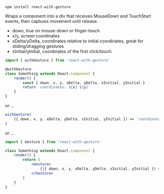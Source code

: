     npm install react-with-gesture
    
Wraps a component into a div that receives MouseDown and TouchStart events, then captures movement until release.

* down, true on mouse-down or finger-touch
* x/y, screen coordinates
* xDelta/yDelta, coordinates relative to initial coordinates, great for sliding/dragging gestures
* xInitial/yInitial, coordinates of the first click/touch

```jsx
import { withGesture } from 'react-with-gesture'

@withGesture
class Something extends React.Component {
    render() {
        const { down, x, y, xDelta, yDelta, xInitial, yInitial }
        return `coordinates: ${x} ${y}`
    }
}
```

or ...

```jsx
withGesture(
    ({ down, x, y, xDelta, yDelta, xInitial, yInitial }) => `coordinates: ${x} ${y}`
)
```

or ...


```jsx
import { Gesture } from 'react-with-gesture'

class Something extends React.Component {
    render() {
        return (
            <Gesture>
                {({ down, x, y, xDelta, yDelta, xInitial, yInitial }) => `coordinates: ${x} ${y}`}
            </Gesture>
        )
    }
}
```
